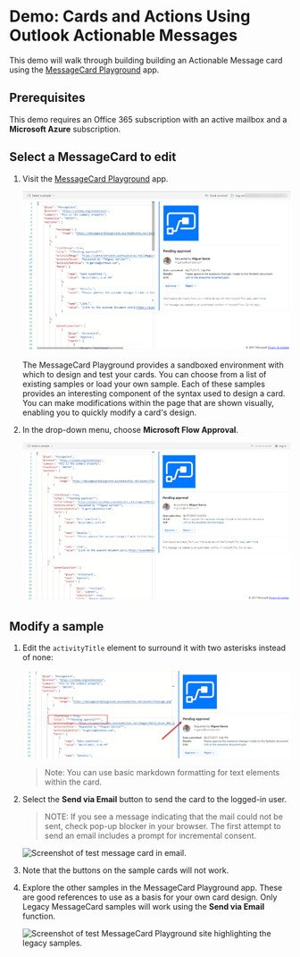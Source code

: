 # Demo: Cards and Actions Using Outlook Actionable Messages

This demo will walk through building building an Actionable Message card using the [MessageCard Playground](https://messagecardplayground.azurewebsites.net/) app.

## Prerequisites

This demo requires an Office 365 subscription with an active mailbox and a **Microsoft Azure** subscription.

## Select a MessageCard to edit

1. Visit the [MessageCard Playground](https://messagecardplayground.azurewebsites.net/) app.

    ![Screenshot of MessageCard Playground app.](../../Images/playground.png)

    The MessageCard Playground provides a sandboxed environment with which to design and test your cards. You can choose from a list of existing samples or load your own sample. Each of these samples provides an interesting component of the syntax used to design a card. You can make modifications within the page that are shown visually, enabling you to quickly modify a card's design.

1. In the drop-down menu, choose **Microsoft Flow Approval**.

    ![Screenshot of MessageCard Playground site.](../../Images/Exercise1-01.png)

## Modify a sample

1. Edit the `activityTitle` element to surround it with two asterisks instead of none:

    ![Screenshot of Microsoft Flow approval with title highlighted.](../../Images/Exercise1-02.png)

    >Note: You can use basic markdown formatting for text elements within the card.

1. Select the **Send via Email** button to send the card to the logged-in user. 

    > NOTE: If you see a message indicating that the mail could not be sent, check pop-up blocker in your browser. The first attempt to send an email includes a prompt for incremental consent. 

    ![Screenshot of test message card in email.](Images/Exercise1-03.png)

1. Note that the buttons on the sample cards will not work.

1. Explore the other samples in the MessageCard Playground app. These are good references to use as a basis for your own card design. Only Legacy MessageCard samples will work using the **Send via Email** function.

    ![Screenshot of test MessageCard Playground site highlighting the legacy samples.](Images/Exercise1-04.png)